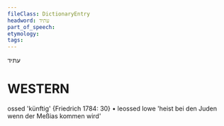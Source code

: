 ```yaml
---
fileClass: DictionaryEntry
headword: עתיד
part_of_speech: 
etymology: 
tags: 
---
```

עתיד

WESTERN
========

ossed 'künftig' {Friedrich 1784: 30}
	•	leossed lowe 'heist bei den Juden wenn der Meßias kommen wird'